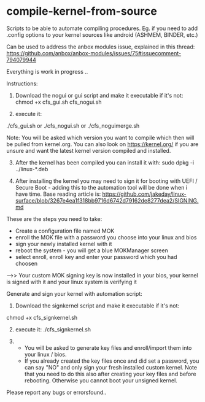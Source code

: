 # compile-kernel-from-source
Scripts to be able to automate compiling procedures. Eg. if you need to add .config options to your kernel sources like android (ASHMEM, BINDER, etc.)

Can be used to address the anbox modules issue, explained in this thread: https://github.com/anbox/anbox-modules/issues/75#issuecomment-794079944

Everything is work in progress ..


Instructions:

1. Download the nogui or gui script and make it executable if it's not:
chmod +x cfs_gui.sh cfs_nogui.sh

2. execute it:

./cfs_gui.sh
or
./cfs_nogui.sh
or
./cfs_noguimerge.sh

Note:
You will be asked which version you want to compile which then will be pulled from kernel.org.
You can also look on https://kernel.org/ if you are unsure and want the latest kernel version compiled and installed.

3. After the kernel has been compiled you can install it with:
sudo dpkg -i ../linux-*.deb

4. After installing the kernel you may need to sign it for booting with UEFI / Secure Boot - adding this to the automation tool will be done when i have time. Base reading article is: https://github.com/jakeday/linux-surface/blob/3267e4ea1f318bb9716d6742d79162de8277dea2/SIGNING.md

These are the steps you need to take:
- Create a configuration file named MOK
- enroll the MOK file with a password you choose into your linux and bios
- sign your newly installed kernel with it
- reboot the system - you will get a blue MOKManager screen
- select enroll, enroll key and enter your password which you had choosen

-->> Your custom MOK signing key is now installed in your bios, your kernel is signed with it and your linux system is verifying it



Generate and sign your kernel with automation script:

1. Download the signkernel script and make it executable if it's not:

chmod +x cfs_signkernel.sh

2. execute it:
./cfs_signkernel.sh

3. - You will be asked to generate key files and enroll/import them into your linux / bios.
   - If you already created the key files once and did set a password, you can say "NO" and
     only sign your fresh installed custom kernel. Note that you need to do this also after
     creating your key files and before rebooting.
     Otherwise you cannot boot your unsigned kernel.


Please report any bugs or errorsfound..
